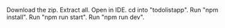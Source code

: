 Download the zip.
Extract all.
Open in IDE.
cd into "todolistapp".
Run "npm install".
Run "npm run start".
Run "npm run dev".